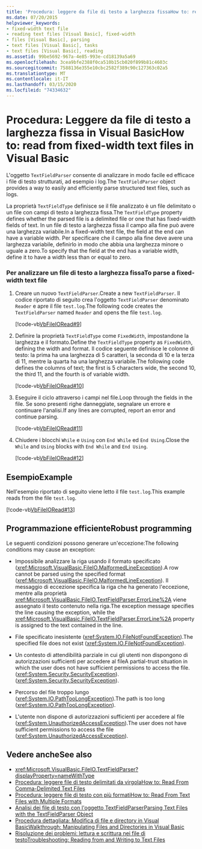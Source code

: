 ```yaml
---
title: 'Procedura: leggere da file di testo a larghezza fissaHow to: read from fixed-width text Files'
ms.date: 07/20/2015
helpviewer_keywords:
- fixed-width text file
- reading text files [Visual Basic], fixed-width
- files [Visual Basic], parsing
- text files [Visual Basic], tasks
- text files [Visual Basic], reading
ms.assetid: 99be5692-967a-4e85-993e-cd18139a5a69
ms.openlocfilehash: 3cea9bfe2388f0ca510b15cb020f899b81c4603c
ms.sourcegitcommit: 7588136e355e10cbc2582f389c90c127363c02a5
ms.translationtype: MT
ms.contentlocale: it-IT
ms.lasthandoff: 03/15/2020
ms.locfileid: "74334632"
---
```

# <a name="how-to-read-from-fixed-width-text-files-in-visual-basic"></a><span data-ttu-id="0b005-102">Procedura: Leggere da file di testo a larghezza fissa in Visual Basic</span><span class="sxs-lookup"><span data-stu-id="0b005-102">How to: read from fixed-width text files in Visual Basic</span></span>

<span data-ttu-id="0b005-103">L'oggetto `TextFieldParser` consente di analizzare in modo facile ed efficace i file di testo strutturati, ad esempio i log.</span><span class="sxs-lookup"><span data-stu-id="0b005-103">The `TextFieldParser` object provides a way to easily and efficiently parse structured text files, such as logs.</span></span>  
  
 <span data-ttu-id="0b005-104">La proprietà `TextFieldType` definisce se il file analizzato è un file delimitato o un file con campi di testo a larghezza fissa.</span><span class="sxs-lookup"><span data-stu-id="0b005-104">The `TextFieldType` property defines whether the parsed file is a delimited file or one that has fixed-width fields of text.</span></span> <span data-ttu-id="0b005-105">In un file di testo a larghezza fissa il campo alla fine può avere una larghezza variabile.</span><span class="sxs-lookup"><span data-stu-id="0b005-105">In a fixed-width text file, the field at the end can have a variable width.</span></span> <span data-ttu-id="0b005-106">Per specificare che il campo alla fine deve avere una larghezza variabile, definirlo in modo che abbia una larghezza minore o uguale a zero.</span><span class="sxs-lookup"><span data-stu-id="0b005-106">To specify that the field at the end has a variable width, define it to have a width less than or equal to zero.</span></span>  
  
### <a name="to-parse-a-fixed-width-text-file"></a><span data-ttu-id="0b005-107">Per analizzare un file di testo a larghezza fissa</span><span class="sxs-lookup"><span data-stu-id="0b005-107">To parse a fixed-width text file</span></span>  
  
1. <span data-ttu-id="0b005-108">Creare un nuovo `TextFieldParser`.</span><span class="sxs-lookup"><span data-stu-id="0b005-108">Create a new `TextFieldParser`.</span></span> <span data-ttu-id="0b005-109">Il codice riportato di seguito crea l'oggetto `TextFieldParser` denominato `Reader` e apre il file `test.log`.</span><span class="sxs-lookup"><span data-stu-id="0b005-109">The following code creates the `TextFieldParser` named `Reader` and opens the file `test.log`.</span></span>  
  
     [!code-vb[VbFileIORead#9](~/samples/snippets/visualbasic/VS_Snippets_VBCSharp/VbFileIORead/VB/Class1.vb#9)]  
  
2. <span data-ttu-id="0b005-110">Definire la proprietà `TextFieldType` come `FixedWidth`, impostandone la larghezza e il formato.</span><span class="sxs-lookup"><span data-stu-id="0b005-110">Define the `TextFieldType` property as `FixedWidth`, defining the width and format.</span></span> <span data-ttu-id="0b005-111">Il codice seguente definisce le colonne di testo: la prima ha una larghezza di 5 caratteri, la seconda di 10 e la terza di 11, mentre la quarta ha una larghezza variabile.</span><span class="sxs-lookup"><span data-stu-id="0b005-111">The following code defines the columns of text; the first is 5 characters wide, the second 10, the third 11, and the fourth is of variable width.</span></span>  
  
     [!code-vb[VbFileIORead#10](~/samples/snippets/visualbasic/VS_Snippets_VBCSharp/VbFileIORead/VB/Class1.vb#10)]  
  
3. <span data-ttu-id="0b005-112">Eseguire il ciclo attraverso i campi nel file.</span><span class="sxs-lookup"><span data-stu-id="0b005-112">Loop through the fields in the file.</span></span> <span data-ttu-id="0b005-113">Se sono presenti righe danneggiate, segnalare un errore e continuare l'analisi.</span><span class="sxs-lookup"><span data-stu-id="0b005-113">If any lines are corrupted, report an error and continue parsing.</span></span>  
  
     [!code-vb[VbFileIORead#11](~/samples/snippets/visualbasic/VS_Snippets_VBCSharp/VbFileIORead/VB/Class1.vb#11)]  
  
4. <span data-ttu-id="0b005-114">Chiudere i blocchi `While` e `Using` con `End While` ed `End Using`.</span><span class="sxs-lookup"><span data-stu-id="0b005-114">Close the `While` and `Using` blocks with `End While` and `End Using`.</span></span>  
  
     [!code-vb[VbFileIORead#12](~/samples/snippets/visualbasic/VS_Snippets_VBCSharp/VbFileIORead/VB/Class1.vb#12)]  
  
## <a name="example"></a><span data-ttu-id="0b005-115">Esempio</span><span class="sxs-lookup"><span data-stu-id="0b005-115">Example</span></span>  

 <span data-ttu-id="0b005-116">Nell'esempio riportato di seguito viene letto il file `test.log`.</span><span class="sxs-lookup"><span data-stu-id="0b005-116">This example reads from the file `test.log`.</span></span>  
  
 [!code-vb[VbFileIORead#13](~/samples/snippets/visualbasic/VS_Snippets_VBCSharp/VbFileIORead/VB/Class1.vb#13)]  
  
## <a name="robust-programming"></a><span data-ttu-id="0b005-117">Programmazione efficiente</span><span class="sxs-lookup"><span data-stu-id="0b005-117">Robust programming</span></span>  

 <span data-ttu-id="0b005-118">Le seguenti condizioni possono generare un'eccezione:</span><span class="sxs-lookup"><span data-stu-id="0b005-118">The following conditions may cause an exception:</span></span>  
  
- <span data-ttu-id="0b005-119">Impossibile analizzare la riga usando il formato specificato (<xref:Microsoft.VisualBasic.FileIO.MalformedLineException>).</span><span class="sxs-lookup"><span data-stu-id="0b005-119">A row cannot be parsed using the specified format (<xref:Microsoft.VisualBasic.FileIO.MalformedLineException>).</span></span> <span data-ttu-id="0b005-120">Il messaggio di eccezione specifica la riga che ha generato l'eccezione, mentre alla proprietà <xref:Microsoft.VisualBasic.FileIO.TextFieldParser.ErrorLine%2A> viene assegnato il testo contenuto nella riga.</span><span class="sxs-lookup"><span data-stu-id="0b005-120">The exception message specifies the line causing the exception, while the <xref:Microsoft.VisualBasic.FileIO.TextFieldParser.ErrorLine%2A> property is assigned to the text contained in the line.</span></span>  
  
- <span data-ttu-id="0b005-121">File specificato inesistente (<xref:System.IO.FileNotFoundException>).</span><span class="sxs-lookup"><span data-stu-id="0b005-121">The specified file does not exist (<xref:System.IO.FileNotFoundException>).</span></span>  
  
- <span data-ttu-id="0b005-122">Un contesto di attendibilità parziale in cui gli utenti non dispongono di autorizzazioni sufficienti per accedere al file</span><span class="sxs-lookup"><span data-stu-id="0b005-122">A partial-trust situation in which the user does not have sufficient permissions to access the file.</span></span> <span data-ttu-id="0b005-123">(<xref:System.Security.SecurityException>).</span><span class="sxs-lookup"><span data-stu-id="0b005-123">(<xref:System.Security.SecurityException>).</span></span>  
  
- <span data-ttu-id="0b005-124">Percorso del file troppo lungo (<xref:System.IO.PathTooLongException>).</span><span class="sxs-lookup"><span data-stu-id="0b005-124">The path is too long (<xref:System.IO.PathTooLongException>).</span></span>  
  
- <span data-ttu-id="0b005-125">L'utente non dispone di autorizzazioni sufficienti per accedere al file (<xref:System.UnauthorizedAccessException>).</span><span class="sxs-lookup"><span data-stu-id="0b005-125">The user does not have sufficient permissions to access the file (<xref:System.UnauthorizedAccessException>).</span></span>  
  
## <a name="see-also"></a><span data-ttu-id="0b005-126">Vedere anche</span><span class="sxs-lookup"><span data-stu-id="0b005-126">See also</span></span>

- <xref:Microsoft.VisualBasic.FileIO.TextFieldParser?displayProperty=nameWithType>
- [<span data-ttu-id="0b005-127">Procedura: leggere file di testo delimitati da virgola</span><span class="sxs-lookup"><span data-stu-id="0b005-127">How to: Read From Comma-Delimited Text Files</span></span>](../../../../visual-basic/developing-apps/programming/drives-directories-files/how-to-read-from-comma-delimited-text-files.md)
- [<span data-ttu-id="0b005-128">Procedura: leggere file di testo con più formati</span><span class="sxs-lookup"><span data-stu-id="0b005-128">How to: Read From Text Files with Multiple Formats</span></span>](../../../../visual-basic/developing-apps/programming/drives-directories-files/how-to-read-from-text-files-with-multiple-formats.md)
- [<span data-ttu-id="0b005-129">Analisi dei file di testo con l'oggetto TextFieldParser</span><span class="sxs-lookup"><span data-stu-id="0b005-129">Parsing Text Files with the TextFieldParser Object</span></span>](../../../../visual-basic/developing-apps/programming/drives-directories-files/parsing-text-files-with-the-textfieldparser-object.md)
- [<span data-ttu-id="0b005-130">Procedura dettagliata: Modifica di file e directory in Visual Basic</span><span class="sxs-lookup"><span data-stu-id="0b005-130">Walkthrough: Manipulating Files and Directories in Visual Basic</span></span>](../../../../visual-basic/developing-apps/programming/drives-directories-files/walkthrough-manipulating-files-and-directories.md)
- [<span data-ttu-id="0b005-131">Risoluzione dei problemi: lettura e scrittura nei file di testo</span><span class="sxs-lookup"><span data-stu-id="0b005-131">Troubleshooting: Reading from and Writing to Text Files</span></span>](../../../../visual-basic/developing-apps/programming/drives-directories-files/troubleshooting-reading-from-and-writing-to-text-files.md)

